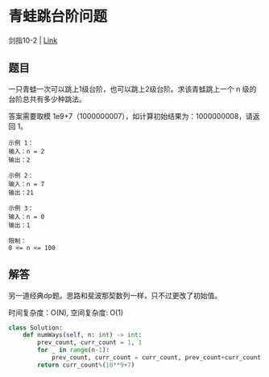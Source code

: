 # 青蛙跳台阶问题
剑指10-2 | [Link](https://leetcode-cn.com/problems/qing-wa-tiao-tai-jie-wen-ti-lcof/)

## 题目
一只青蛙一次可以跳上1级台阶，也可以跳上2级台阶。求该青蛙跳上一个 n 级的台阶总共有多少种跳法。

答案需要取模 1e9+7（1000000007），如计算初始结果为：1000000008，请返回 1。

```
示例 1：
输入：n = 2
输出：2

示例 2：
输入：n = 7
输出：21

示例 3：
输入：n = 0
输出：1

限制：
0 <= n <= 100
```

## 解答
另一道经典dp题。思路和斐波那契数列一样，只不过更改了初始值。

时间复杂度：O(N), 空间复杂度: O(1)
```python
class Solution:
    def numWays(self, n: int) -> int:
        prev_count, curr_count = 1, 1
        for _ in range(n-1):
            prev_count, curr_count = curr_count, prev_count+curr_count
        return curr_count%(10**9+7)
```